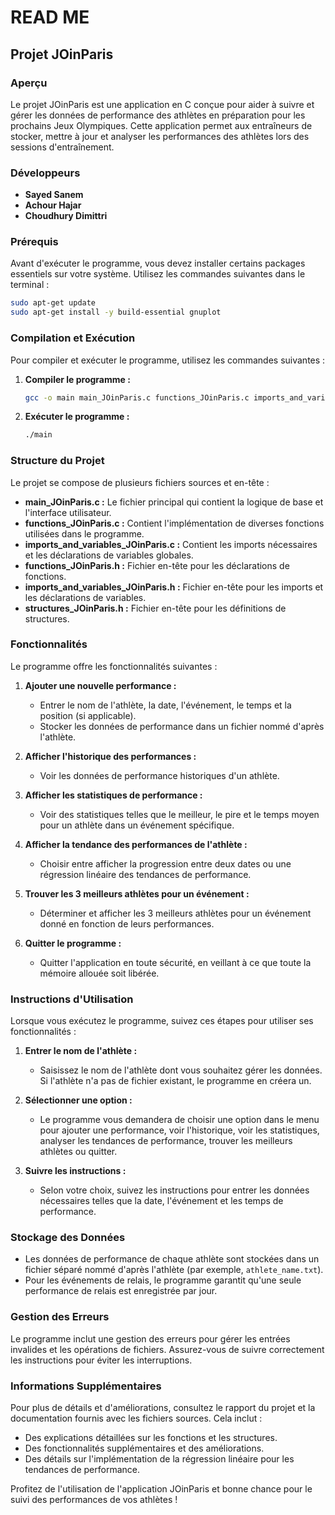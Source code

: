 # READ ME

## Projet JOinParis

### Aperçu
Le projet JOinParis est une application en C conçue pour aider à suivre et gérer les données de performance des athlètes en préparation pour les prochains Jeux Olympiques. Cette application permet aux entraîneurs de stocker, mettre à jour et analyser les performances des athlètes lors des sessions d'entraînement.

### Développeurs
- **Sayed Sanem**
- **Achour Hajar**
- **Choudhury Dimittri**

### Prérequis
Avant d'exécuter le programme, vous devez installer certains packages essentiels sur votre système. Utilisez les commandes suivantes dans le terminal :

```bash
sudo apt-get update
sudo apt-get install -y build-essential gnuplot
```

### Compilation et Exécution
Pour compiler et exécuter le programme, utilisez les commandes suivantes :

1. **Compiler le programme :**
   ```bash
   gcc -o main main_JOinParis.c functions_JOinParis.c imports_and_variables_JOinParis.c
   ```

2. **Exécuter le programme :**
   ```bash
   ./main
   ```

### Structure du Projet
Le projet se compose de plusieurs fichiers sources et en-tête :

- **main_JOinParis.c :** Le fichier principal qui contient la logique de base et l'interface utilisateur.
- **functions_JOinParis.c :** Contient l'implémentation de diverses fonctions utilisées dans le programme.
- **imports_and_variables_JOinParis.c :** Contient les imports nécessaires et les déclarations de variables globales.
- **functions_JOinParis.h :** Fichier en-tête pour les déclarations de fonctions.
- **imports_and_variables_JOinParis.h :** Fichier en-tête pour les imports et les déclarations de variables.
- **structures_JOinParis.h :** Fichier en-tête pour les définitions de structures.

### Fonctionnalités
Le programme offre les fonctionnalités suivantes :

1. **Ajouter une nouvelle performance :**
   - Entrer le nom de l'athlète, la date, l'événement, le temps et la position (si applicable).
   - Stocker les données de performance dans un fichier nommé d'après l'athlète.

2. **Afficher l'historique des performances :**
   - Voir les données de performance historiques d'un athlète.

3. **Afficher les statistiques de performance :**
   - Voir des statistiques telles que le meilleur, le pire et le temps moyen pour un athlète dans un événement spécifique.

4. **Afficher la tendance des performances de l'athlète :**
   - Choisir entre afficher la progression entre deux dates ou une régression linéaire des tendances de performance.

5. **Trouver les 3 meilleurs athlètes pour un événement :**
   - Déterminer et afficher les 3 meilleurs athlètes pour un événement donné en fonction de leurs performances.

6. **Quitter le programme :**
   - Quitter l'application en toute sécurité, en veillant à ce que toute la mémoire allouée soit libérée.

### Instructions d'Utilisation
Lorsque vous exécutez le programme, suivez ces étapes pour utiliser ses fonctionnalités :

1. **Entrer le nom de l'athlète :**
   - Saisissez le nom de l'athlète dont vous souhaitez gérer les données. Si l'athlète n'a pas de fichier existant, le programme en créera un.

2. **Sélectionner une option :**
   - Le programme vous demandera de choisir une option dans le menu pour ajouter une performance, voir l'historique, voir les statistiques, analyser les tendances de performance, trouver les meilleurs athlètes ou quitter.

3. **Suivre les instructions :**
   - Selon votre choix, suivez les instructions pour entrer les données nécessaires telles que la date, l'événement et les temps de performance.

### Stockage des Données
- Les données de performance de chaque athlète sont stockées dans un fichier séparé nommé d'après l'athlète (par exemple, `athlete_name.txt`).
- Pour les événements de relais, le programme garantit qu'une seule performance de relais est enregistrée par jour.

### Gestion des Erreurs
Le programme inclut une gestion des erreurs pour gérer les entrées invalides et les opérations de fichiers. Assurez-vous de suivre correctement les instructions pour éviter les interruptions.

### Informations Supplémentaires
Pour plus de détails et d'améliorations, consultez le rapport du projet et la documentation fournis avec les fichiers sources. Cela inclut :

- Des explications détaillées sur les fonctions et les structures.
- Des fonctionnalités supplémentaires et des améliorations.
- Des détails sur l'implémentation de la régression linéaire pour les tendances de performance.

Profitez de l'utilisation de l'application JOinParis et bonne chance pour le suivi des performances de vos athlètes !
